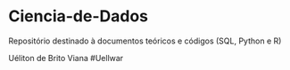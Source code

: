 # Ciencia-de-Dados
Repositório destinado à documentos teóricos e códigos (SQL, Python e R)

Uéliton de Brito Viana
#Uellwar
